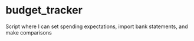 # budget_tracker
Script where I can set spending expectations, import bank statements, and make comparisons
